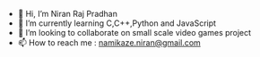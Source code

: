 - 👋 Hi, I’m Niran Raj Pradhan
- 🌱 I’m currently learning C,C++,Python and JavaScript
- 💞️ I’m looking to collaborate on small scale video games project
- 📫 How to reach me : namikaze.niran@gmail.com

<!---
nmk27/nmk27 is a ✨ special ✨ repository because its `README.md` (this file) appears on your GitHub profile.
You can click the Preview link to take a look at your changes.
--->
